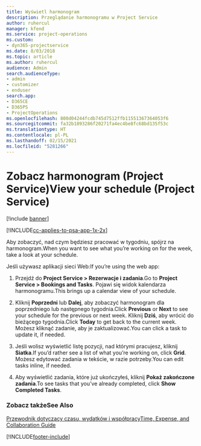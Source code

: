 ```yaml
---
title: Wyświetl harmonogram
description: Przeglądanie harmonogramu w Project Service
author: ruhercul
manager: kfend
ms.service: project-operations
ms.custom:
- dyn365-projectservice
ms.date: 8/03/2018
ms.topic: article
ms.author: ruhercul
audience: Admin
search.audienceType:
- admin
- customizer
- enduser
search.app:
- D365CE
- D365PS
- ProjectOperations
ms.openlocfilehash: 800d04244fcdb745d7512ffb11551367364053f6
ms.sourcegitcommit: fa32b1893286f20271fa4ec4be8fc68bd135f53c
ms.translationtype: HT
ms.contentlocale: pl-PL
ms.lasthandoff: 02/15/2021
ms.locfileid: "5281266"
---
```

# <a name="view-your-schedule-project-service"></a><span data-ttu-id="ddf6b-103">Zobacz harmonogram (Project Service)</span><span class="sxs-lookup"><span data-stu-id="ddf6b-103">View your schedule (Project Service)</span></span>

[!include [banner](../includes/psa-now-project-operations.md)]

[!INCLUDE[cc-applies-to-psa-app-1x-2x](../includes/cc-applies-to-psa-app-1x-2x.md)]

<span data-ttu-id="ddf6b-104">Aby zobaczyć, nad czym będziesz pracować w tygodniu, spójrz na harmonogram.</span><span class="sxs-lookup"><span data-stu-id="ddf6b-104">When you want to see what you’re working on for the week, take a look at your schedule.</span></span>  
  
 <span data-ttu-id="ddf6b-105">Jeśli używasz aplikacji sieci Web:</span><span class="sxs-lookup"><span data-stu-id="ddf6b-105">If you’re using the web app:</span></span>  
  
1.  <span data-ttu-id="ddf6b-106">Przejdź do **Project Service > Rezerwacje i zadania**.</span><span class="sxs-lookup"><span data-stu-id="ddf6b-106">Go to **Project Service > Bookings and Tasks**.</span></span> <span data-ttu-id="ddf6b-107">Pojawi się widok kalendarza harmonogramu.</span><span class="sxs-lookup"><span data-stu-id="ddf6b-107">This brings up a calendar view of your schedule.</span></span>  
  
2.  <span data-ttu-id="ddf6b-108">Kliknij **Poprzedni** lub **Dalej**, aby zobaczyć harmonogram dla poprzedniego lub następnego tygodnia.</span><span class="sxs-lookup"><span data-stu-id="ddf6b-108">Click **Previous** or **Next** to see your schedule for the previous or next week.</span></span> <span data-ttu-id="ddf6b-109">Kliknij **Dziś**, aby wrócić do bieżącego tygodnia.</span><span class="sxs-lookup"><span data-stu-id="ddf6b-109">Click **Today** to get back to the current week.</span></span> <span data-ttu-id="ddf6b-110">Możesz kliknąć zadanie, aby je zaktualizować.</span><span class="sxs-lookup"><span data-stu-id="ddf6b-110">You can click a task to update it, if needed.</span></span>  
  
3.  <span data-ttu-id="ddf6b-111">Jeśli wolisz wyświetlić listę pozycji, nad którymi pracujesz, kliknij **Siatka**.</span><span class="sxs-lookup"><span data-stu-id="ddf6b-111">If you’d rather see a list of what you’re working on, click **Grid**.</span></span> <span data-ttu-id="ddf6b-112">Możesz edytować zadania w tekście, w razie potrzeby.</span><span class="sxs-lookup"><span data-stu-id="ddf6b-112">You can edit tasks inline, if needed.</span></span>  
  
4.  <span data-ttu-id="ddf6b-113">Aby wyświetlić zadania, które już ukończyłeś, kliknij **Pokaż zakończone zadania**.</span><span class="sxs-lookup"><span data-stu-id="ddf6b-113">To see tasks that you’ve already completed, click **Show Completed Tasks**.</span></span>  
  
### <a name="see-also"></a><span data-ttu-id="ddf6b-114">Zobacz także</span><span class="sxs-lookup"><span data-stu-id="ddf6b-114">See Also</span></span>  
 [<span data-ttu-id="ddf6b-115">Przewodnik dotyczący czasu, wydatków i współpracy</span><span class="sxs-lookup"><span data-stu-id="ddf6b-115">Time, Expense, and Collaboration Guide</span></span>](../psa/time-expense-collaboration-guide.md)


[!INCLUDE[footer-include](../includes/footer-banner.md)]